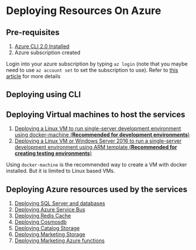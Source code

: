 # Deploying Resources On Azure

## Pre-requisites
1. [Azure CLI 2.0 Installed](https://docs.microsoft.com/en-us/cli/azure/install-azure-cli)
2. Azure subscription created

Login into your azure subscription by typing `az login` (note that you maybe need to use `az account set` to set the subscription to use). Refer to [this article](https://docs.microsoft.com/en-us/cli/azure/authenticate-azure-cli) for more details

## Deploying using CLI

## Deploying Virtual machines to host the services

1. [Deploying a Linux VM to run single-server development environment using docker-machine (**Recommended for development environments**)](az/vms/docker-machine.md)
2. [Deploying a Linux VM or Windows Server 2016 to run a single-server development environment using ARM template (**Recommended for creating testing environments**)](az/vms/plain-vm.md)

Using `docker-machine` is the recommended way to create a VM with docker installed. But it is limited to Linux based VMs.

## Deploying Azure resources used by the services

1. [Deploying SQL Server and databases](az/sql/readme.md)
2. [Deploying Azure Service Bus](az/servicebus/readme.md)
3. [Deploying Redis Cache](az/redis/readme.md)
4. [Deploying Cosmosdb](az/cosmos/readme.md)
5. [Deploying Catalog Storage](az/storage/catalog/readme.md)
6. [Deploying Marketing Storage](az/storage/marketing/readme.md)
7. [Deploying Marketing Azure functions](az/azurefunctions/readme.md)





